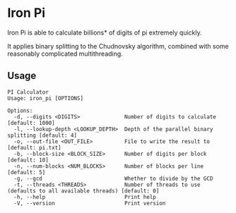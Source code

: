 # Iron Pi

Iron Pi is able to calculate billions\* of digits of pi extremely quickly.

It applies binary splitting to the Chudnovsky algorithm, combined with
some reasonably complicated multithreading.

## Usage

```none
PI Calculator
Usage: iron_pi [OPTIONS]

Options:
  -d, --digits <DIGITS>              Number of digits to calculate [default: 1000]
  -l, --lookup-depth <LOOKUP_DEPTH>  Depth of the parallel binary splitting [default: 4]
  -o, --out-file <OUT_FILE>          File to write the result to [default: pi.txt]
  -b, --block-size <BLOCK_SIZE>      Number of digits per block [default: 10]
  -n, --num-blocks <NUM_BLOCKS>      Number of blocks per line [default: 5]
  -g, --gcd                          Whether to divide by the GCD
  -t, --threads <THREADS>            Number of threads to use (defaults to all available threads) [default: 0]
  -h, --help                         Print help
  -V, --version                      Print version
```
